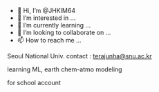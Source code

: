 - 👋 Hi, I’m @JHKIM64
- 👀 I’m interested in ...
- 🌱 I’m currently learning ...
- 💞️ I’m looking to collaborate on ...
- 📫 How to reach me ...

<!---
JHKIM64/JHKIM64 is a ✨ special ✨ repository because its `README.md` (this file) appears on your GitHub profile.
You can click the Preview link to take a look at your changes.
--->

Seoul National Univ.
contact : terajunha@snu.ac.kr

learning ML, earth chem-atmo modeling

for school account
